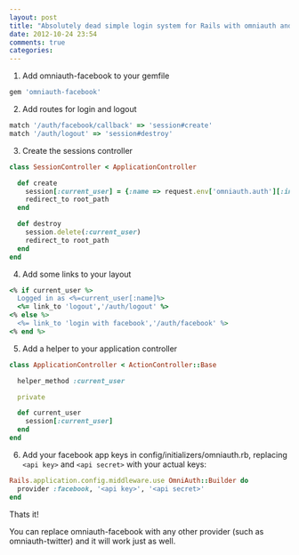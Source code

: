 ```yaml
---
layout: post
title: "Absolutely dead simple login system for Rails with omniauth and facebook"
date: 2012-10-24 23:54
comments: true
categories: 
---
```

1) Add omniauth-facebook to your gemfile

``` ruby
gem 'omniauth-facebook'
```

2) Add routes for login and logout

``` ruby
match '/auth/facebook/callback' => 'session#create'
match '/auth/logout' => 'session#destroy'
```

3) Create the sessions controller

``` ruby
class SessionController < ApplicationController

  def create
    session[:current_user] = {:name => request.env['omniauth.auth'][:info][:name]}
    redirect_to root_path
  end

  def destroy
    session.delete(:current_user)
    redirect_to root_path
  end
end
```

4) Add some links to your layout

``` ruby
<% if current_user %>
  Logged in as <%=current_user[:name]%>
  <%= link_to 'logout','/auth/logout' %>
<% else %>
  <%= link_to 'login with facebook','/auth/facebook' %>
<% end %>
```

5) Add a helper to your application controller

``` ruby
class ApplicationController < ActionController::Base

  helper_method :current_user

  private

  def current_user
    session[:current_user]
  end
end
```

6) Add your facebook app keys in config/initializers/omniauth.rb, replacing ```<api key>``` and ```<api secret>``` with your actual keys:

``` ruby
Rails.application.config.middleware.use OmniAuth::Builder do
  provider :facebook, '<api key>', '<api secret>'
end
```

Thats it!

You can replace omniauth-facebook with any other provider (such as omniauth-twitter) and it will work just as well. 
